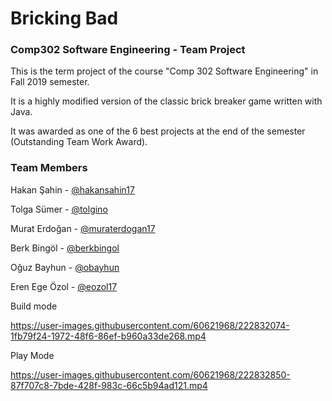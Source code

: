 # Bricking Bad

### Comp302 Software Engineering - Team Project

This is the term project of the course "Comp 302 Software Engineering" in Fall 2019 semester.

It is a highly modified version of the classic brick breaker game written with Java.

It was awarded as one of the 6 best projects at the end of the semester (Outstanding Team Work Award).

### Team Members

Hakan Şahin - [@hakansahin17](https://github.com/hakansahin17)

Tolga Sümer - [@tolgino](https://github.com/Tolgino)

Murat Erdoğan - [@muraterdogan17](https://github.com/muraterdogan17)

Berk Bingöl - [@berkbingol](https://github.com/BerkBingol)

Oğuz Bayhun - [@obayhun](https://github.com/obayhun)

Eren Ege Özol - [@eozol17](https://github.com/eozol17)

Build mode

https://user-images.githubusercontent.com/60621968/222832074-1fb79f24-1972-48f6-86ef-b960a33de268.mp4

Play Mode

https://user-images.githubusercontent.com/60621968/222832850-87f707c8-7bde-428f-983c-66c5b94ad121.mp4
